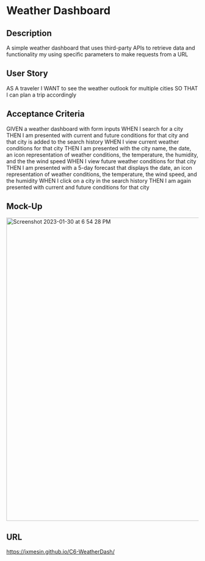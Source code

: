 # Weather Dashboard
## Description
A simple weather dashboard that uses third-party APIs to retrieve data and functionality my using specific parameters to make requests from a URL

## User Story
AS A traveler
I WANT to see the weather outlook for multiple cities
SO THAT I can plan a trip accordingly
## Acceptance Criteria
GIVEN a weather dashboard with form inputs
WHEN I search for a city
THEN I am presented with current and future conditions for that city and that city is added to the search history
WHEN I view current weather conditions for that city
THEN I am presented with the city name, the date, an icon representation of weather conditions, the temperature, the humidity, and the the wind speed
WHEN I view future weather conditions for that city
THEN I am presented with a 5-day forecast that displays the date, an icon representation of weather conditions, the temperature, the wind speed, and the humidity
WHEN I click on a city in the search history
THEN I am again presented with current and future conditions for that city

## Mock-Up
<img width="794" alt="Screenshot 2023-01-30 at 6 54 28 PM" src="https://user-images.githubusercontent.com/112153725/215651984-088fec79-4332-4560-9a21-a3ec502b1a84.png">


## URL
https://jxmesin.github.io/C6-WeatherDash/
